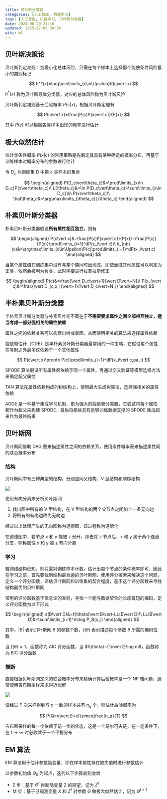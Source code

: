 ```yaml
---
title: 贝叶斯分类器
categories: [人工智能, 机器学习]
tags: [人工智能, 机器学习, 贝叶斯分类器]
date: 2024-06-29 21:16
updated: 2025-07-06 20:38
wiki: ml
---
```

## 贝叶斯决策论

贝叶斯判定准则：为最小化总体风险，只需在每个样本上选择那个能使条件风险最小的类别标记

$$
h^*(x)=\arg\min\limits_{c\in\Upsilon}R(c\vert x)
$$

$h^*(x)$ 称为贝叶斯最优分类器，对应的总体风险称为贝叶斯风险

贝叶斯判定准则基于后验概率 $P(c\vert x)$，根据贝叶斯定理有

$$
P(c\vert x)=\frac{P(c)P(x\vert c)}{P(x)}
$$

其中 $P(c)$ 可以根据各类样本出现的频率进行估计

## 极大似然估计

估计类条件概率 $P(x\vert c)$ 的常用策略是先假定其具有某种确定的概率分布，再基于训练样本对概率分布的参数进行估计

令 $D_c$ 为训练集 D 中第 c 类样本的集合

$$
\begin{aligned}
P(D_c\vert\theta_c)&=\prod\limits_{x\in D_c}P(x\vert\theta_c)\\
L(\theta_c)&=\ln P(D_c\vert\theta_c)=\sum\limits_{x\in D_c}\ln P(x\vert\theta_c)\\
\hat\theta_c&=\arg\max\limits_{\theta_c}L(\theta_c)
\end{aligned}
$$

## 朴素贝叶斯分类器

朴素贝叶斯分类器假设**所有属性相互独立**，则有

$$
\begin{aligned}
P(c\vert x)&=\frac{P(c)P(x\vert c)}{P(x)}=\frac{P(c)}{P(x)}\prod\limits_{i=1}^dP(x_i\vert c)\\
h_{nb}(x)&=\arg\max\limits_{c\in\Upsilon}P(c)\prod\limits_{i=1}^dP(x_i\vert c)
\end{aligned}
$$

当某个属性值在训练集中没有与某个类同时出现过，即使通过其他属性可以判定为正类，依然会被判为负类，此时需要进行拉普拉斯修正

$$
\begin{aligned}
P(c)&=\frac{\vert D_c\vert+1}{\vert D\vert+N}\\
P(x_i\vert c)&=\frac{\vert D_{c,x_i}\vert+1}{\vert D_c\vert+N_i}
\end{aligned}
$$

## 半朴素贝叶斯分类器

半朴素贝叶斯分类器与朴素贝叶斯不同在于**不需要要求属性之间全部相互独立，适当考虑一部分强相关的属性依赖**

属性之间的依赖关系可以构建出树或者图，从而使用相关的算法来选择属性依赖

独依赖估计（ODE）是半朴素贝叶斯分类器最常用的一种策略，它假设每个属性在类别之外最多仅依赖于一个其他属性

$$
P(c\vert x)\propto P(c)\prod\limits_{i=1}^dP(x_i\vert c,pa_i)
$$

SPODE 算法假设所有属性都依赖于同一个属性，再通过交叉验证等模型选择方法来确定超父属性

TAN 算法在属性依赖构成的树结构上，使用最大生成树算法，选择强相关的属性依赖

AODE 是一种基于集成学习机制、更为强大的独依赖分类器，它尝试将每个属性都作为超父来构建 SPODE，最后将那些具有足够训练数据支撑的 SPODE 集成起来作为最终结果

## 贝叶斯网

贝叶斯网借助 DAG 图来描述属性之间的依赖关系，使用条件概率表来描述属性间的联合概率分布

### 结构

贝叶斯网中有三种典型的结构，分别是同父结构、V 型结构和顺序结构

![](https://cos.baymaxam.top/blog/ml-%E8%B4%9D%E5%8F%B6%E6%96%AF/ml-%E8%B4%9D%E5%8F%B6%E6%96%AF-1751805490308.png)

使用有向分离来分析贝叶斯网

1. 找出图中所有的 V 型结构，在 V 型结构的两个父节点之间加上一条无向边
2. 将所有的有向边改为无向边

经过以上处理产生的无向图称为道德图，该过程称为道德化

在道德图中，若节点 x 和 y 能被 z 分开，即去除 z 节点后，x 和 y 属于两个连通分支，则称属性 x 和 y 被 z 有向分离

### 学习

若网络结构已知，则只需对训练样本计数，估计出每个节点的条件概率即可，因此在学习之前，首先要找到结构最合适的贝叶斯网，使用评分搜索来解决这个问题，定义一个评分函数，评估贝叶斯网和训练集的契合程度，基于这个评分函数来寻找结构最优的贝叶斯网

常用的评分函数基于信息论的准则，寻找一个能与数据契合的长度最短的编码，定义评分函数为以下形式

$$
\begin{aligned}
s(B\vert D)&=f(\theta)\vert B\vert-LL(B\vert D)\\
LL(B\vert D)&=\sum\limits_{i=1}^m\log P_B(x_i)
\end{aligned}
$$

其中，$\vert B\vert$ 表示贝叶斯网 B 的参数个数，$f(\theta)$ 表示描述每个参数 $\theta$ 所需的编码位数

当 $f(\theta)=1$，函数称为 AIC 评分函数，当 $f(\theta)={1\over2}\log m$，函数称为 BIC 评分函数

### 推断

直接根据贝叶斯网定义的联合概率分布来精确计算后验概率是一个 NP 难问题，通常使用吉布斯采样来求得近似解

![](https://cos.baymaxam.top/blog/ml-%E8%B4%9D%E5%8F%B6%E6%96%AF/ml-%E8%B4%9D%E5%8F%B6%E6%96%AF-1751805502088.png)

设经过 T 次采样得到与 q 一致的样本共有 $n_q$ 个，则估计后验概率为

$$
P(Q=q\vert E=e)\simeq\frac{n_q}{T}
$$

吉布斯采样的每一步依赖于前一步的状态，这是一个马尔可夫链，在一定条件下，在 $t\rightarrow\infty$ 时必收敛于一个平稳分布

## EM 算法

EM 算法用于估计参数隐变量，即在样本属性存在缺失值时进行参数估计

以参数初始值 $\Theta_0$ 为起点，迭代以下步骤直到收敛

- E 步：基于 $\Theta^t$ 推断隐变量 Z 的期望，记为 $Z^t$
- M 步：基于已观测变量 $X$ 和 $Z^t$ 对参数 $\Theta$ 做极大似然估计，记为 $\Theta^{t+1}$
